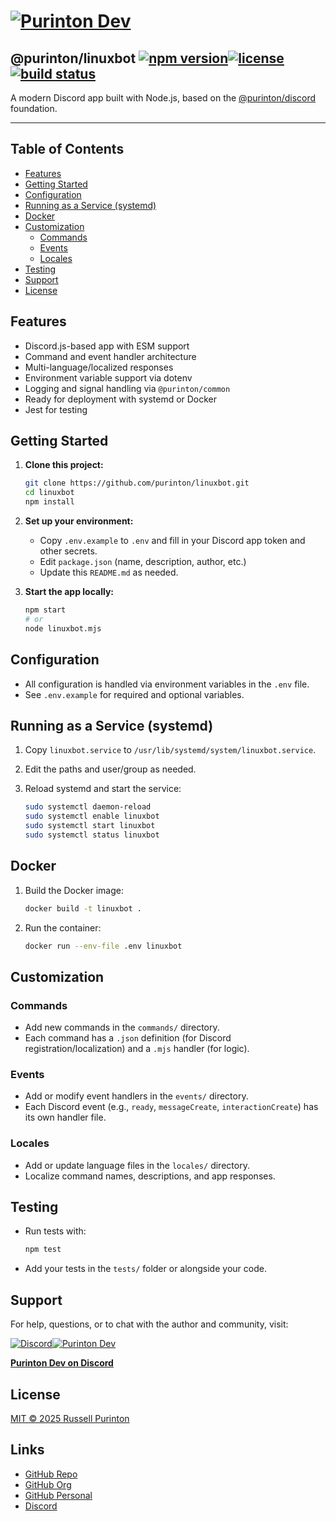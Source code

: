 # [![Purinton Dev](https://purinton.us/logos/brand.png)](https://discord.gg/QSBxQnX7PF)

## @purinton/linuxbot [![npm version](https://img.shields.io/npm/v/@purinton/linuxbot.svg)](https://www.npmjs.com/package/@purinton/linuxbot)[![license](https://img.shields.io/github/license/purinton/linuxbot.svg)](LICENSE)[![build status](https://github.com/purinton/linuxbot/actions/workflows/nodejs.yml/badge.svg)](https://github.com/purinton/linuxbot/actions)

A modern Discord app built with Node.js, based on the [@purinton/discord](https://github.com/purinton/discord) foundation.

---

## Table of Contents

- [Features](#features)
- [Getting Started](#getting-started)
- [Configuration](#configuration)
- [Running as a Service (systemd)](#running-as-a-service-systemd)
- [Docker](#docker)
- [Customization](#customization)
  - [Commands](#commands)
  - [Events](#events)
  - [Locales](#locales)
- [Testing](#testing)
- [Support](#support)
- [License](#license)

## Features

- Discord.js-based app with ESM support
- Command and event handler architecture
- Multi-language/localized responses
- Environment variable support via dotenv
- Logging and signal handling via `@purinton/common`
- Ready for deployment with systemd or Docker
- Jest for testing

## Getting Started

1. **Clone this project:**

   ```bash
   git clone https://github.com/purinton/linuxbot.git
   cd linuxbot
   npm install
   ```

2. **Set up your environment:**
   - Copy `.env.example` to `.env` and fill in your Discord app token and other secrets.
   - Edit `package.json` (name, description, author, etc.)
   - Update this `README.md` as needed.

3. **Start the app locally:**

   ```bash
   npm start
   # or
   node linuxbot.mjs
   ```

## Configuration

- All configuration is handled via environment variables in the `.env` file.
- See `.env.example` for required and optional variables.

## Running as a Service (systemd)

1. Copy `linuxbot.service` to `/usr/lib/systemd/system/linuxbot.service`.
2. Edit the paths and user/group as needed.
3. Reload systemd and start the service:

   ```bash
   sudo systemctl daemon-reload
   sudo systemctl enable linuxbot
   sudo systemctl start linuxbot
   sudo systemctl status linuxbot
   ```

## Docker

1. Build the Docker image:

   ```bash
   docker build -t linuxbot .
   ```

2. Run the container:

   ```bash
   docker run --env-file .env linuxbot
   ```

## Customization

### Commands

- Add new commands in the `commands/` directory.
- Each command has a `.json` definition (for Discord registration/localization) and a `.mjs` handler (for logic).

### Events

- Add or modify event handlers in the `events/` directory.
- Each Discord event (e.g., `ready`, `messageCreate`, `interactionCreate`) has its own handler file.

### Locales

- Add or update language files in the `locales/` directory.
- Localize command names, descriptions, and app responses.

## Testing

- Run tests with:

  ```bash
  npm test
  ```

- Add your tests in the `tests/` folder or alongside your code.

## Support

For help, questions, or to chat with the author and community, visit:

[![Discord](https://purinton.us/logos/discord_96.png)](https://discord.gg/QSBxQnX7PF)[![Purinton Dev](https://purinton.us/logos/purinton_96.png)](https://discord.gg/QSBxQnX7PF)

**[Purinton Dev on Discord](https://discord.gg/QSBxQnX7PF)**

## License

[MIT © 2025 Russell Purinton](LICENSE)

## Links

- [GitHub Repo](https://github.com/purinton/linuxbot)
- [GitHub Org](https://github.com/purinton)
- [GitHub Personal](https://github.com/rpurinton)
- [Discord](https://discord.gg/QSBxQnX7PF)
